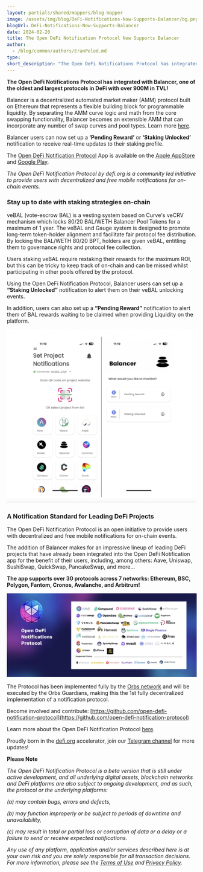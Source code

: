 ```yaml
---
layout: partials/shared/mappers/blog-mapper
image: /assets/img/blog/DeFi-Notifications-Now-Supports-Balancer/bg.png
blogUrl: DeFi-Notifications-Now-Supports-Balancer
date: 2024-02-20
title: The Open DeFi Notification Protocol Now Supports Balancer
author:
  - /blog/common/authors/EranPeled.md
type:
short_description: "The Open DeFi Notifications Protocol has integrated with Balancer, one of the oldest and largest protocols in DeFi with over 900M in TVL!"
---
```


**The Open DeFi Notifications Protocol has integrated with Balancer, one of the oldest and largest protocols in DeFi with over 900M in TVL!**

Balancer is a decentralized automated market maker (AMM) protocol built on Ethereum that represents a flexible building block for programmable liquidity. By separating the AMM curve logic and math from the core swapping functionality, Balancer becomes an extensible AMM that can incorporate any number of swap curves and pool types. Learn more [here](https://docs.balancer.fi/concepts/overview/basics.html#what-is-balancer).

Balancer users can now set up a **‘Pending Reward’** or **‘Staking Unlocked’** notification to receive real-time updates to their staking profile. 

The [Open DeFi Notification Protocol](https://defi.org/notifications/) App is available on the [Apple AppStore](https://apps.apple.com/il/app/defi-notifications/id1588243632) and [Google Play](https://play.google.com/store/apps/details?id=com.orbs.openDefiNotificationsApp).

_The Open DeFi Notification Protocol by defi.org is a community led initiative to provide users with decentralized and free mobile notifications for on-chain events._


### Stay up to date with staking strategies on-chain

veBAL (vote-escrow BAL) is a vesting system based on Curve's veCRV mechanism which locks 80/20 BAL/WETH Balancer Pool Tokens for a maximum of 1 year. The veBAL and Gauge system is designed to promote long-term token-holder alignment and facilitate fair protocol fee distribution. By locking the BAL/WETH 80/20 BPT, holders are given veBAL, entitling them to governance rights and protocol fee collection. 


Users staking veBAL require restaking their rewards for the maximum ROI, but this can be tricky to keep track of on-chain and can be missed whilst participating in other pools offered by the protocol.

Using the Open DeFi Notification Protocol, Balancer users can set up a **“Staking Unlocked”** notification to alert them on their veBAL unlocking events.


In addition, users can also set up a **“Pending Reward”** notification to alert them of BAL rewards waiting to be claimed when providing Liquidity on the platform.



![screenshot](/assets/img/blog/DeFi-Notifications-Now-Supports-Balancer/image1.png)




### A Notification Standard for Leading DeFi Projects

The Open DeFi Notification Protocol is an open initiative to provide users with decentralized and free mobile notifications for on-chain events. 

The addition of Balancer makes for an impressive lineup of leading DeFi projects that have already been integrated into the Open DeFi Notification app for the benefit of their users, including, among others: Aave, Uniswap, SushiSwap, QuickSwap, PancakeSwap, and more…

**The app supports over 30 protocols across 7 networks: Ethereum, BSC, Polygon, Fantom, Cronos, Avalanche, and Arbitrum!**

![screenshot](/assets/img/blog/DeFi-Notifications-Now-Supports-Balancer/image2.png)


<div class='line-separator'> </div>

The Protocol has been implemented fully by the [Orbs network](https://www.orbs.com/) and will be executed by the Orbs Guardians, making this the 1st fully decentralized implementation of a notification protocol.

Become involved and contribute:
[https://github.com/open-defi-notification-protocol](https://github.com/open-defi-notification-protocol)

Learn more about the Open DeFi Notification Protocol [here](https://medium.com/@defiorg/introducing-open-defi-notification-protocol-95a8712a94e0).

Proudly born in the [defi.org](http://defi.org/) accelerator, join our [Telegram channel](https://t.me/defiorg) for more updates!


<div class='line-separator'> </div>


**Please Note**

_The Open DeFi Notification Protocol is a beta version that is still under active development, and all underlying digital assets, blockchain networks and DeFi platforms are also subject to ongoing development, and as such, the protocol or the underlying platforms:_

_(a) may contain bugs, errors and defects,_

_(b) may function improperly or be subject to periods of downtime and unavailability,_

_(c) may result in total or partial loss or corruption of data or a delay or a failure to send or receive expected notifications._

_Any use of any platform, application and/or services described here is at your own risk and you are solely responsible for all transaction decisions. For more information, please see the [Terms of Use](https://defi.org/defi-notifications-terms-of-use/index.html) and [Privacy Policy](https://defi.org/defi-notifications-privacy-policy/index.html)._ 

